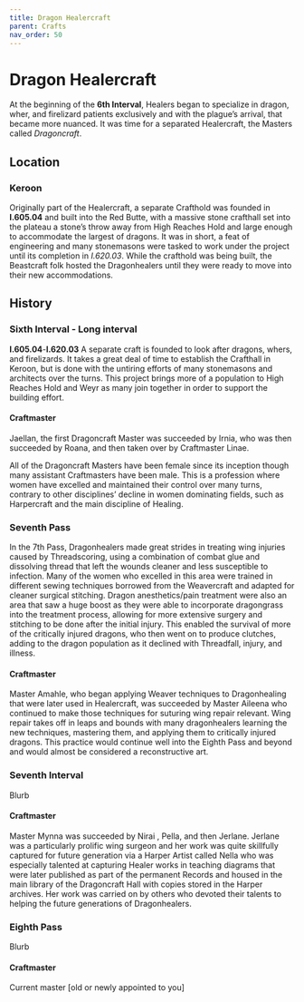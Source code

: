 ```yaml
---
title: Dragon Healercraft
parent: Crafts
nav_order: 50
---
```


# Dragon Healercraft
At the beginning of the **6th Interval**, Healers began to specialize in dragon, wher, and firelizard patients exclusively and with the plague’s arrival, that became more nuanced. It was time for a separated Healercraft, the Masters called *Dragoncraft*. 

## Location

### Keroon
Originally part of the Healercraft, a separate Crafthold was founded in <b>I.605.04</b> and built into the Red Butte, with a massive stone crafthall set into the plateau a stone’s throw away from High Reaches Hold and large enough to accommodate the largest of dragons. It was in short, a feat of engineering and many stonemasons were tasked to work under the project until its completion in *I.620.03*. While the crafthold was being built, the Beastcraft folk hosted the Dragonhealers until they were ready to move into their new accommodations.

##  History

### Sixth Interval - Long interval
**I.605.04**-**I.620.03**
A separate craft is founded to look after dragons, whers, and firelizards. It takes a great deal of time to establish the Crafthall in Keroon, but is done with the untiring efforts of many stonemasons and architects over the turns. This project brings more of a population to High Reaches Hold and Weyr as many join together in order to support the building effort. 

#### Craftmaster
Jaellan, the first Dragoncraft Master was succeeded by Irnia, who was then succeeded by Roana, and then taken over by Craftmaster Linae. 

All of the Dragoncraft Masters have been female since its inception though many assistant Craftmasters have been male. This is a profession where women have excelled and maintained their control over many turns, contrary to other disciplines’ decline in women dominating fields, such as Harpercraft and the main discipline of Healing.

### Seventh Pass
In the 7th Pass, Dragonhealers made great strides in treating wing injuries caused by Threadscoring, using a combination of combat glue and dissolving thread that left the wounds cleaner and less susceptible to infection. Many of the women who excelled in this area were trained in different sewing techniques borrowed from the Weavercraft and adapted for cleaner surgical stitching. Dragon anesthetics/pain treatment were also an area that saw a huge boost as they were able to incorporate dragongrass into the treatment process, allowing for more extensive surgery and stitching to be done after the initial injury. This enabled the survival of more of the critically injured dragons, who then went on to produce clutches, adding to the dragon population as it declined with Threadfall, injury, and illness.  

#### Craftmaster
Master Amahle, who began applying Weaver techniques to Dragonhealing that were later used in Healercraft, was succeeded by Master Aileena who continued to make those techniques for suturing wing repair relevant. Wing repair takes off in leaps and bounds with many dragonhealers learning the new techniques, mastering them, and applying them to critically injured dragons. This practice would continue well into the Eighth Pass and beyond and would almost be considered a reconstructive art.


### Seventh Interval
Blurb

#### Craftmaster
Master Mynna was succeeded by Nirai , Pella, and then Jerlane. Jerlane was a particularly prolific wing surgeon and her work was quite skillfully captured for future generation via a Harper Artist called Nella who was especially talented at capturing Healer works in teaching diagrams that were later published as part of the permanent Records and housed in the main library of the Dragoncraft Hall with copies stored in the Harper archives. Her work was carried on by others who devoted their talents to helping the future generations of Dragonhealers.

### Eighth Pass
Blurb 

#### Craftmaster
Current master [old or newly appointed to you]

